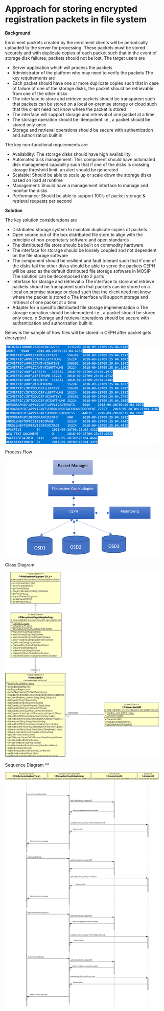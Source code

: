 # Approach for storing encrypted registration packets in file system

**Background**

Enrolment packets created by the enrolment clients will be periodically uploaded to the server for processing. These packets must be stored securely and with duplicate copies of each packet such that in the event of storage disk failures, packets should not be lost. 
The target users are
-	Server application which will process the packets
-	Administrator of the platform who may need to verify the packets
The key requirements are
-	Each packet should have one or more duplicate copies such that in case of failure of one of the storage disks, the packet should be retrievable from one of the other disks
-	The interface to store and retrieve packets should be transparent such that packets can be stored on a local on-premise storage or cloud such that the client need not know where the packet is stored
-	The interface will support storage and retrieval of one packet at a time
-	The storage operation should be idempotent i.e., a packet should be stored only once
-	Storage and retrieval operations should be secure with authentication and authorization built in

The key non-functional requirements are
-	Availability: The storage disks should have high availability
-	Automated disk management: This component should have automated disk management capability such that if one of the disks is crossing storage threshold limit, an alert should be generated
-	Scalable: Should be able to scale up or scale down the storage disks based on load at runtime
-	Management: Should have a management interface to manage and monitor the disks
-	Performance: Should be able to support 100’s of packet storage & retrieval requests per second


**Solution**

The key solution considerations are
-	Distributed storage system to maintain duplicate copies of packets
-	Open source out of the box distributed file store to align with the principle of non-proprietary software and open standards
-	The distributed file store should be built on commodity hardware
-	The interface for storage should be loosely coupled and not dependent on the file storage software
-	The component should be resilient and fault tolerant such that if one of the disks fail the other disks should be able to serve the packets
CEPH will be used as the default distributed file storage software in MOSIP
The solution can be decomposed into 2 parts
-	Interface for storage and retrieval
o	The interface to store and retrieve packets should be transparent such that packets can be stored on a local on premise storage or cloud such that the client need not know where the packet is stored
o	The interface will support storage and retrieval of one packet at a time
-	Adapter for a specific distributed file storage implementation
o	The storage operation should be idempotent i.e., a packet should be stored only once.
o	Storage and retrieval operations should be secure with authentication and authorization built in.


Below is the sample of how files will be stored in CEPH after packet gets decrypted  –

![CEPH storage example](_images/filesystem_storage_example.png)


Process Flow

![CEPH Adapter process flow](_images/filesystem_storage_process_flow.PNG)

Class Diagram 

![CEPH Adapter class diagram](_images/filesystem_storage_class_diagram.png)

Sequence Diagram ** 

![CEPH Adapter Sequence diagram](_images/filesystem_storage_seq_diagram.png)
